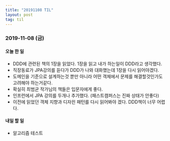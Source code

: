 ```yaml
---
title: "20191108 TIL"
layout: post
tag: til
---
```


### 2019-11-08 (금)
#### 오늘 한 일  
- DDD에 관련된 책의 1장을 읽었다. 1장을 읽고 내가 하는일이 DDD라고 생각했다.
- 직장동료가 JPA강의를 듣다가 DDD가 나와 대화했는데 1장을 다시 읽어야겠다.
- 도메인을 기준으로 설계하는것 뿐만 아니라 어떤 객체에서 문제를 해결할것인가도 고려해야 하는거같다.
- 확실히 최범균 작가님의 책들은 입문자에게 좋다.
- 인프런에서 JPA 강의를 두개나 추가했다.  (패스트캠퍼스는 진짜 상태가 안좋다)
- 이전에 읽었던 객체 지향과 디자읜 패턴를 다시 읽어봐야 겠다. DDD책이 너무 어렵다.


#### 내일 할 일
- 알고리즘 테스트

